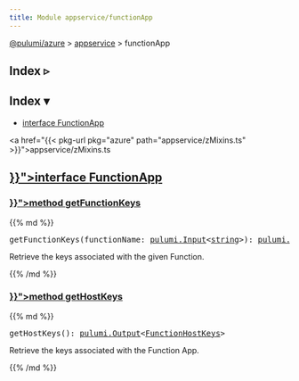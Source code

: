 ```yaml
---
title: Module appservice/functionApp
---
```


<!-- WARNING: this page was generated by a tool. Do not edit it by hand. -->
<!-- To change it, please see https://github.com/pulumi/docs/tree/master/tools/tscdocgen. -->

<a href="../../">@pulumi/azure</a> &gt; <a href="../">appservice</a> &gt; functionApp

<div class="toggleVisible">
<div class="collapsed">
<h2 class="pdoc-module-header toggleButton" title="Click to show Index">Index ▹</h2>
</div>
<div class="expanded">
<h2 class="pdoc-module-header toggleButton" title="Click to hide Index">Index ▾</h2>
<div class="pdoc-module-contents">
<ul>
<li><a href="#FunctionApp">interface FunctionApp</a></li>
</ul>

<a href="{{< pkg-url pkg="azure" path="appservice/zMixins.ts" >}}">appservice/zMixins.ts</a> 
</div>
</div>
</div>


<h2 class="pdoc-module-header" id="FunctionApp">
<a class="pdoc-member-name" href="{{< pkg-url pkg="azure" path="appservice/zMixins.ts#L823" >}}">interface <b>FunctionApp</b></a>
</h2>
<div class="pdoc-module-contents">
<h3 class="pdoc-member-header" id="FunctionApp-getFunctionKeys">
<a class="pdoc-child-name" href="{{< pkg-url pkg="azure" path="appservice/zMixins.ts#L832" >}}">method <b>getFunctionKeys</b></a>
</h3>
<div class="pdoc-member-contents">
{{% md %}}

<pre class="highlight"><span class='kd'></span>getFunctionKeys(functionName: <a href='/docs/reference/pkg/nodejs/pulumi/pulumi/#Input'>pulumi.Input</a>&lt;<span class='kd'><a href='https://developer.mozilla.org/en-US/docs/Web/JavaScript/Reference/Global_Objects/String'>string</a></span>&gt;): <a href='/docs/reference/pkg/nodejs/pulumi/pulumi/#Output'>pulumi.Output</a>&lt;<a href='#FunctionKeys'>FunctionKeys</a>&gt;</pre>


Retrieve the keys associated with the given Function.

{{% /md %}}
</div>
<h3 class="pdoc-member-header" id="FunctionApp-getHostKeys">
<a class="pdoc-child-name" href="{{< pkg-url pkg="azure" path="appservice/zMixins.ts#L827" >}}">method <b>getHostKeys</b></a>
</h3>
<div class="pdoc-member-contents">
{{% md %}}

<pre class="highlight"><span class='kd'></span>getHostKeys(): <a href='/docs/reference/pkg/nodejs/pulumi/pulumi/#Output'>pulumi.Output</a>&lt;<a href='#FunctionHostKeys'>FunctionHostKeys</a>&gt;</pre>


Retrieve the keys associated with the Function App.

{{% /md %}}
</div>
</div>
